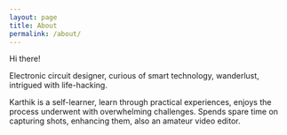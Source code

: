 ```yaml
---
layout: page
title: About
permalink: /about/
---
```


Hi there!

Electronic circuit designer, curious of smart technology, wanderlust, intrigued with life-hacking.

Karthik is a self-learner, learn through practical experiences, enjoys the process underwent with overwhelming challenges. Spends spare time on capturing shots, enhancing them, also an amateur video editor.
